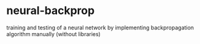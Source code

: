 # neural-backprop
training and testing of a neural network by implementing backpropagation algorithm manually (without libraries)
